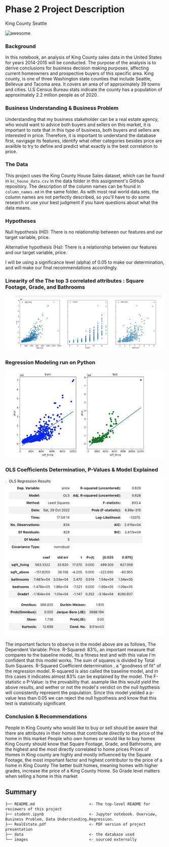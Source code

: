 # Phase 2 Project Description

King County Seattle

![awesome](https://beautifulwashington.com/images/king-county/Seattle%20downtown%20Alaskan%20way%20King%20county.jpg)


### Background
In this notebook, an analysis of King County sales data in the United States for years 2014-2015 will be conducted. The purpose of the analysis is to derive conclusions for business decision making purposes, affecting current homeowners and prospective buyers of this specific area. King county, is one of three Washington state counties that include Seattle, Bellevue and Tacoma area. It covers an area of of approximately 39 towns and cities. U.S Census Bureau stats indicate the county has a population of approximately 2.2 million people as of 2020.

### Business Understanding & Business Problem
Understanding that my business stakeholder can be a real estate agency, who would want to advice both buyers and sellers on this market, it is important to note that in this type of business, both buyers and sellers are interested in price. Therefore, it is important to understand the database first, navigage its features, identify what other categories besides price are availble to try to define and predict what exactly is the best correlation to price.


### The Data

This project uses the King County House Sales dataset, which can be found in  `kc_house_data.csv` in the data folder in this assignment's GitHub repository. The description of the column names can be found in `column_names.md` in the same folder. As with most real world data sets, the column names are not perfectly described, so you'll have to do some research or use your best judgment if you have questions about what the data means.

### Hypotheses

Null hypothesis (H0): There is no relationship between our features and our target variable, price.  

Alternative hypothesis (Ha): There is a relationship between our features and our target variable, price.

I will be using a significance level (alpha) of 0.05 to make our determination, and will make our final recommendations accordingly.


### Linearity of the The top 3 correlated attributes : Square Footage, Grade, and Bathrooms

![graph](./Linearity.png)


### Regression Modeling run on Python

![graph](./Regression.png)

### OLS Coefficients Determination, P-Values & Model Explained
![graph](./OLS.png)

The important factors to observe in the model above are as follows, The Dependent Variable: Price. R-Squared: 83%, an important measure that compares to the baseline model, its a fitness test and with this value I'm confident that this model works. The sum of squares is divided by Total Sum Squares.
R-Squared Coefficient determination , a "goodness of fit" of the regression model. R-squared is also called the baseline model, and in this cases it indicates almost 83% can be explained by the model.
The F-statistic o P-Value: is the provability that. asample like this would yield the above results, and wether or not the model's veridict on the null hypthesis will consistently represent the population. Since this model yielded a p-value less than 0.05 we can reject the null hypothesis and know that this test is statistically significant

### Conclusion & Recommendations

People in King County who would like to buy or sell should be aware that there are attributes in their homes that contribute directly to the price of the home in this market
People who own homes or would like to buy homes King County should know that Square Footage, Grade, and Bathrooms, are the highest and the most directly correlated to home prices
Prices of Homes in King county are highly and mostly influenced by the Square Footage, the most important factor and highest contributor to the price of a home in King County
The better built homes, meaning homes with higher grades, increase the price of a King County Home. So Grade level matters when selling a home in this market


## Summary
```
├── README.md                        <- The top-level README for reviewers of this project
├── student.ipynb                    <- Jupyter notebook. Overview, Business Problem, Data Understanding.Regression.
├── RealEstate.pdf                   <- PDF version of project presentation
├── data                             <- the database used 
└── images                           <- sourced externally
```
